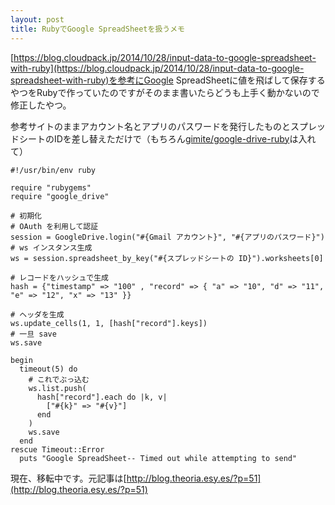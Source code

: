 ```yaml
---
layout: post
title: RubyでGoogle SpreadSheetを扱うメモ
---
```


[https://blog.cloudpack.jp/2014/10/28/input-data-to-google-spreadsheet-with-ruby](https://blog.cloudpack.jp/2014/10/28/input-data-to-google-spreadsheet-with-ruby)を参考にGoogle SpreadSheetに値を飛ばして保存するやつをRubyで作っていたのですがそのまま書いたらどうも上手く動かないので修正したやつ。

参考サイトのままアカウント名とアプリのパスワードを発行したものとスプレッドシートのIDを差し替えただけで（もちろん[gimite/google-drive-ruby](https://github.com/gimite/google-drive-ruby)は入れて）

    #!/usr/bin/env ruby

    require "rubygems"
    require "google_drive"

    # 初期化
    # OAuth を利用して認証
    session = GoogleDrive.login("#{Gmail アカウント}", "#{アプリのパスワード}")
    # ws インスタンス生成
    ws = session.spreadsheet_by_key("#{スプレッドシートの ID}").worksheets[0]

    # レコードをハッシュで生成
    hash = {"timestamp" => "100" , "record" => { "a" => "10", "d" => "11", "e" => "12", "x" => "13" }}

    # ヘッダを生成
    ws.update_cells(1, 1, [hash["record"].keys])
    # 一旦 save
    ws.save

    begin
      timeout(5) do
        # これでぶっ込む
        ws.list.push(
          hash["record"].each do |k, v|
            ["#{k}" => "#{v}"]
          end
        )
        ws.save
      end
    rescue Timeout::Error
      puts "Google SpreadSheet-- Timed out while attempting to send"

現在、移転中です。元記事は[http://blog.theoria.esy.es/?p=51](http://blog.theoria.esy.es/?p=51)
